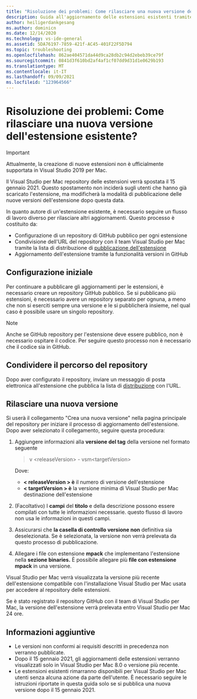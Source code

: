 ```yaml
---
title: "Risoluzione dei problemi: Come rilasciare una nuova versione dell'estensione esistente?"
description: Guida all'aggiornamento delle estensioni esistenti tramite il flusso di lavoro di pubblicazione.
author: heiligerdankgesang
ms.author: dominicn
ms.date: 12/14/2020
ms.technology: vs-ide-general
ms.assetid: 5DA76197-7859-421f-AC45-401F22F5D794
ms.topic: troubleshooting
ms.openlocfilehash: 862ae404571da44d9ca28db2c94d2ebeb39ce79f
ms.sourcegitcommit: 0841d3f610bd2af4af1cf07dd9d31d1e0629b193
ms.translationtype: MT
ms.contentlocale: it-IT
ms.lasthandoff: 09/09/2021
ms.locfileid: "123964566"
---
```

# <a name="troubleshooting-how-do-i-release-a-new-version-of-my-existing-extension"></a>Risoluzione dei problemi: Come rilasciare una nuova versione dell'estensione esistente?

> [!IMPORTANT]
> Attualmente, la creazione di nuove estensioni non è ufficialmente supportata in Visual Studio 2019 per Mac.

Il Visual Studio per Mac repository delle estensioni verrà spostata il 15 gennaio 2021. Questo spostamento non inciderà sugli utenti che hanno già scaricato l'estensione, ma modificherà la modalità di pubblicazione delle nuove versioni dell'estensione dopo questa data.

In quanto autore di un'estensione esistente, è necessario seguire un flusso di lavoro diverso per rilasciare altri aggiornamenti. Questo processo è costituito da:
- Configurazione di un repository di GitHub pubblico per ogni estensione
- Condivisione dell'URL del repository con il team Visual Studio per Mac tramite la lista di distribuzione di [pubblicazione dell'estensione](mailto:vsmextpub@microsoft.com)
- Aggiornamento dell'estensione tramite la funzionalità versioni in GitHub


## <a name="initial-setup"></a>Configurazione iniziale 

Per continuare a pubblicare gli aggiornamenti per le estensioni, è necessario creare un repository GitHub pubblico. Se si pubblicano più estensioni, è necessario avere un repository separato per ognuna, a meno che non si eserciti sempre una versione e le si pubblicherà insieme, nel qual caso è possibile usare un singolo repository.

> [!NOTE]
> Anche se GitHub repository per l'estensione deve essere pubblico, non è necessario ospitare il codice. Per seguire questo processo non è necessario che il codice sia in GitHub.


## <a name="share-the-location-of-your-repository"></a>Condividere il percorso del repository

Dopo aver configurato il repository, inviare un messaggio di posta elettronica all'estensione che pubblica la lista di [distribuzione](mailto:vsmextpub@microsoft.com) con l'URL.


## <a name="release-a-new-version"></a>Rilasciare una nuova versione

Si userà il collegamento "Crea una nuova versione" nella pagina principale del repository per iniziare il processo di aggiornamento dell'estensione. Dopo aver selezionato il collegamento, seguire questa procedura:

1. Aggiungere informazioni alla **versione del tag** della versione nel formato seguente

    > v \<releaseVersion> \- vsm\<targetVersion>

    Dove:
     - **&lt; releaseVersion &gt; è** il numero di versione dell'estensione
     - **&lt; targetVersion &gt; è** la versione minima di Visual Studio per Mac destinazione dell'estensione

2. (Facoltativo) I **campi** del **titolo** e della descrizione possono essere compilati con tutte le informazioni necessarie. questo flusso di lavoro non usa le informazioni in questi campi.

3. Assicurarsi che **la casella di controllo versione non** definitiva sia deselezionata. Se è selezionata, la versione non verrà prelevata da questo processo di pubblicazione.

4. Allegare i file con estensione **mpack** che implementano l'estensione nella **sezione binaries.** È possibile allegare più **file con estensione mpack** in una versione.

Visual Studio per Mac verrà visualizzata la versione più recente dell'estensione compatibile con l'installazione Visual Studio per Mac usata per accedere al repository delle estensioni.

Se è stato registrato il repository GitHub con il team di Visual Studio per Mac, la versione dell'estensione verrà prelevata entro Visual Studio per Mac 24 ore.

## <a name="additional-information"></a>Informazioni aggiuntive

- Le versioni non conformi ai requisiti descritti in precedenza non verranno pubblicate. 
- Dopo il 15 gennaio 2021, gli aggiornamenti delle estensioni verranno visualizzati solo in Visual Studio per Mac 8.0 o versione più recente.
- Le estensioni esistenti rimarranno disponibili per Visual Studio per Mac utenti senza alcuna azione da parte dell'utente. È necessario seguire le istruzioni riportate in questa guida solo se si pubblica una nuova versione dopo il 15 gennaio 2021.
